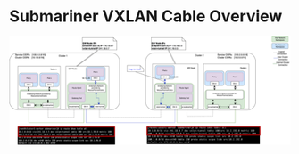 # Submariner VXLAN Cable Overview

![Submariner VXLAN cable driver logical view](https://github.com/maryamtahhan/notes/blob/main/images/submariner/VXLAN_GW.png)
